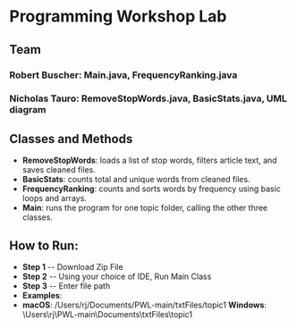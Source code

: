 # Programming Workshop Lab

## Team
### **Robert Buscher**: Main.java, FrequencyRanking.java
### **Nicholas Tauro**: RemoveStopWords.java, BasicStats.java, UML diagram

## Classes and Methods
- **RemoveStopWords**: loads a list of stop words, filters article text, and saves cleaned files.
- **BasicStats**: counts total and unique words from cleaned files.
- **FrequencyRanking**: counts and sorts words by frequency using basic loops and arrays.
- **Main**: runs the program for one topic folder, calling the other three classes.

## How to Run:
- **Step 1** -- Download Zip File
- **Step 2** -- Using your choice of IDE, Run Main Class
- **Step 3** -- Enter file path
- **Examples**:
- **macOS**: /Users/rj/Documents/PWL-main/txtFiles/topic1
**Windows**: \Users\rj\PWL-main\Documents\txtFiles\topic1
